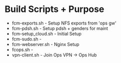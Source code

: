 # Build Scripts + Purpose
* fcm-exports.sh - Setup NFS exports from 'ops gw'
* fcm-pdsh.sh - Setup pdsh + genders for maint
* fcm-setup_cloud.sh - Initial Setup
* fcm-sudo.sh - 
* fcm-webserver.sh - Nginx Setup
* fcops.sh - 
* vpn-client.sh - Join Ops VPN -> Ops Hub
